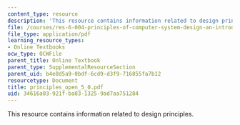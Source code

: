```yaml
---
content_type: resource
description: 'This resource contains information related to design principles. '
file: /courses/res-6-004-principles-of-computer-system-design-an-introduction-spring-2009/34616a03921fba8313259ad7aa751284_principles_open_5_0.pdf
file_type: application/pdf
learning_resource_types:
- Online Textbooks
ocw_type: OCWFile
parent_title: Online Textbook
parent_type: SupplementalResourceSection
parent_uid: b4e8d5a9-0bdf-6cd9-d3f9-716855fa7b12
resourcetype: Document
title: principles_open_5_0.pdf
uid: 34616a03-921f-ba83-1325-9ad7aa751284
---
```

This resource contains information related to design principles. 


